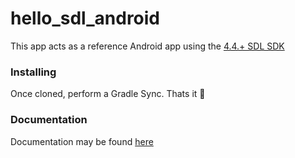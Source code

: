# hello_sdl_android

This app acts as a reference Android app using the [4.4.+ SDL SDK](https://github.com/smartdevicelink/sdl_android)

### Installing

Once cloned, perform a Gradle Sync. Thats it :rocket:

### Documentation

Documentation may be found [here](https://smartdevicelink.com/en/guides/android/getting-started/hello-sdl-android/)
